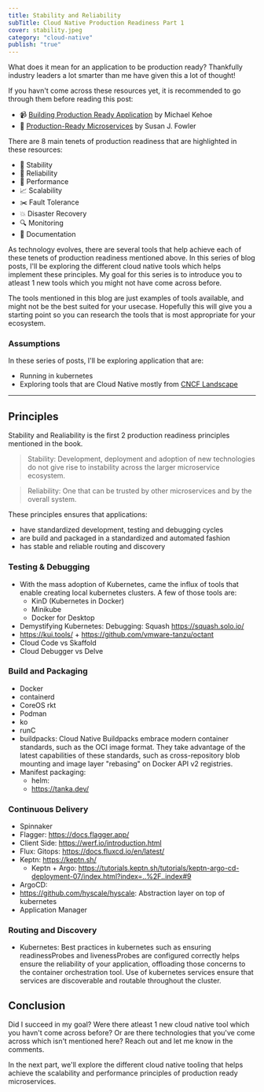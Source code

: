 ```yaml
---
title: Stability and Reliability
subTitle: Cloud Native Production Readiness Part 1
cover: stability.jpeg
category: "cloud-native"
publish: "true"
---
```


What does it mean for an application to be production ready? Thankfully industry leaders a lot smarter than me have given this a lot of thought!

If you havn't come across these resources yet, it is recommended  to go through them before reading this post:

- 📹 [Building Production Ready Application][production-ready-talk] by Michael Kehoe
- 📕 [Production-Ready Microservices][production-readiness-book] by Susan J. Fowler

There are 8 main tenets of production readiness that are highlighted in these resources:

- 🔗 Stability
- 🎯 Reliability
- 🥁 Performance
- 📈 Scalability
- ✂️ Fault Tolerance
- 💥 Disaster Recovery
- 🔍 Monitoring
- 📕 Documentation

As technology evolves, there are several tools that help achieve each of these tenets of production readiness mentioned above. In this series of blog posts, I'll be exploring the different cloud native tools which helps implement these principles. My goal for this series is to introduce you to atleast 1 new tools which you might not have come across before.

The tools mentioned in this blog are just examples of tools available, and might not be the best suited for your usecase. Hopefully this will give you a starting point so you can research the tools that is most appropriate for your ecosystem.

### Assumptions

In these series of posts, I'll be exploring application that are:

- Running in kubernetes
- Exploring tools that are Cloud Native mostly from [CNCF Landscape][cncf-landspace]

---

## Principles

Stability and Realiability is the first 2 production readiness principles mentioned in the book.

> Stability: Development, deployment and adoption of new technologies do not give rise to instability across the larger microservice ecosystem.

> Reliability: One that can be trusted by other microservices and by the overall system.

These principles ensures that applications:

- have standardized development, testing and debugging cycles
- are build and packaged in a standardized and automated fashion
- has stable and reliable routing and discovery

### Testing & Debugging

- With the mass adoption of Kubernetes, came the influx of tools that enable creating local kubernetes clusters. A few of those tools are:
  - KinD (Kubernetes in Docker)
  - Minikube 
  - Docker for Desktop
- Demystifying Kubernetes: Debugging: Squash https://squash.solo.io/
- https://kui.tools/ + https://github.com/vmware-tanzu/octant
- Cloud Code vs Skaffold
- Cloud Debugger vs Delve

### Build and Packaging

- Docker
- containerd
- CoreOS rkt
- Podman
- ko
- runC
- buildpacks: Cloud Native Buildpacks embrace modern container standards, such as the OCI image format. They take advantage of the latest capabilities of these standards, such as cross-repository blob mounting and image layer "rebasing" on Docker API v2 registries.
- Manifest packaging:
  - helm:
  - https://tanka.dev/

### Continuous Delivery

- Spinnaker
- Flagger: https://docs.flagger.app/
- Client Side: https://werf.io/introduction.html
- Flux: Gitops: https://docs.fluxcd.io/en/latest/
- Keptn: https://keptn.sh/
  - Keptn + Argo: https://tutorials.keptn.sh/tutorials/keptn-argo-cd-deployment-07/index.html?index=..%2F..index#9
- ArgoCD:
- https://github.com/hyscale/hyscale: Abstraction layer on top of kubernetes
- Application Manager

### Routing and Discovery

- Kubernetes: Best practices in kubernetes such as ensuring readinessProbes and livenessProbes are configured correctly helps ensure the reliability of your application, offloading those concerns to the container orchestration tool. Use of kubernetes services ensure that services are discoverable and routable throughout the cluster.


## Conclusion

Did I succeed in my goal? Were there atleast 1 new cloud native tool which you havn't come across before? Or are there technologies that you've come across which isn't mentioned here? Reach out and let me know in the comments.

In the next part, we'll explore the different cloud native tooling that helps achieve the scalability and performance principles of production ready microservices.



<!-- Links  -->

[production-readiness-book]: https://www.amazon.com.au/Production-Ready-Microservices-Standardized-Engineering-Organization/dp/1491965975/ref=asc_df_1491965975/?tag=googleshopdsk-22&linkCode=df0&hvadid=341791741598&hvpos=&hvnetw=g&hvrand=11583469740343046994&hvpone=&hvptwo=&hvqmt=&hvdev=c&hvdvcmdl=&hvlocint=&hvlocphy=9071462&hvtargid=pla-504426002607&psc=1

[production-ready-talk]: https://www.infoq.com/presentations/production-ready-applications/

[cncf-landspace]: https://landscape.cncf.io/
